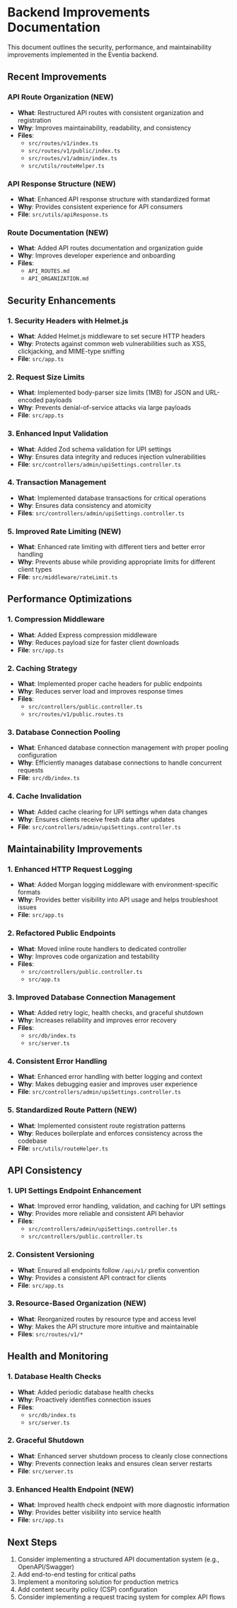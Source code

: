 # Backend Improvements Documentation

This document outlines the security, performance, and maintainability improvements implemented in the Eventia backend.

## Recent Improvements

### API Route Organization (NEW)
- **What**: Restructured API routes with consistent organization and registration
- **Why**: Improves maintainability, readability, and consistency
- **Files**:
  - `src/routes/v1/index.ts`
  - `src/routes/v1/public/index.ts`
  - `src/routes/v1/admin/index.ts`
  - `src/utils/routeHelper.ts`

### API Response Structure (NEW)
- **What**: Enhanced API response structure with standardized format
- **Why**: Provides consistent experience for API consumers
- **File**: `src/utils/apiResponse.ts`

### Route Documentation (NEW)
- **What**: Added API routes documentation and organization guide
- **Why**: Improves developer experience and onboarding
- **Files**:
  - `API_ROUTES.md`
  - `API_ORGANIZATION.md`

## Security Enhancements

### 1. Security Headers with Helmet.js
- **What**: Added Helmet.js middleware to set secure HTTP headers
- **Why**: Protects against common web vulnerabilities such as XSS, clickjacking, and MIME-type sniffing
- **File**: `src/app.ts`

### 2. Request Size Limits 
- **What**: Implemented body-parser size limits (1MB) for JSON and URL-encoded payloads
- **Why**: Prevents denial-of-service attacks via large payloads
- **File**: `src/app.ts`

### 3. Enhanced Input Validation
- **What**: Added Zod schema validation for UPI settings
- **Why**: Ensures data integrity and reduces injection vulnerabilities
- **File**: `src/controllers/admin/upiSettings.controller.ts`

### 4. Transaction Management
- **What**: Implemented database transactions for critical operations
- **Why**: Ensures data consistency and atomicity
- **Files**: `src/controllers/admin/upiSettings.controller.ts`

### 5. Improved Rate Limiting (NEW)
- **What**: Enhanced rate limiting with different tiers and better error handling
- **Why**: Prevents abuse while providing appropriate limits for different client types
- **File**: `src/middleware/rateLimit.ts`

## Performance Optimizations

### 1. Compression Middleware
- **What**: Added Express compression middleware
- **Why**: Reduces payload size for faster client downloads
- **File**: `src/app.ts`

### 2. Caching Strategy
- **What**: Implemented proper cache headers for public endpoints
- **Why**: Reduces server load and improves response times
- **Files**: 
  - `src/controllers/public.controller.ts`
  - `src/routes/v1/public.routes.ts`

### 3. Database Connection Pooling
- **What**: Enhanced database connection management with proper pooling configuration
- **Why**: Efficiently manages database connections to handle concurrent requests
- **File**: `src/db/index.ts`

### 4. Cache Invalidation
- **What**: Added cache clearing for UPI settings when data changes
- **Why**: Ensures clients receive fresh data after updates
- **File**: `src/controllers/admin/upiSettings.controller.ts`

## Maintainability Improvements

### 1. Enhanced HTTP Request Logging
- **What**: Added Morgan logging middleware with environment-specific formats
- **Why**: Provides better visibility into API usage and helps troubleshoot issues
- **File**: `src/app.ts`

### 2. Refactored Public Endpoints
- **What**: Moved inline route handlers to dedicated controller
- **Why**: Improves code organization and testability
- **Files**: 
  - `src/controllers/public.controller.ts`
  - `src/app.ts`

### 3. Improved Database Connection Management
- **What**: Added retry logic, health checks, and graceful shutdown
- **Why**: Increases reliability and improves error recovery
- **Files**: 
  - `src/db/index.ts`
  - `src/server.ts`

### 4. Consistent Error Handling
- **What**: Enhanced error handling with better logging and context
- **Why**: Makes debugging easier and improves user experience
- **File**: `src/controllers/admin/upiSettings.controller.ts`

### 5. Standardized Route Pattern (NEW)
- **What**: Implemented consistent route registration patterns
- **Why**: Reduces boilerplate and enforces consistency across the codebase
- **File**: `src/utils/routeHelper.ts`

## API Consistency

### 1. UPI Settings Endpoint Enhancement
- **What**: Improved error handling, validation, and caching for UPI settings
- **Why**: Provides more reliable and consistent API behavior
- **Files**:
  - `src/controllers/admin/upiSettings.controller.ts`
  - `src/controllers/public.controller.ts`

### 2. Consistent Versioning
- **What**: Ensured all endpoints follow `/api/v1/` prefix convention
- **Why**: Provides a consistent API contract for clients
- **File**: `src/app.ts`

### 3. Resource-Based Organization (NEW)
- **What**: Reorganized routes by resource type and access level
- **Why**: Makes the API structure more intuitive and maintainable
- **Files**: `src/routes/v1/*`

## Health and Monitoring

### 1. Database Health Checks
- **What**: Added periodic database health checks
- **Why**: Proactively identifies connection issues
- **Files**: 
  - `src/db/index.ts`
  - `src/server.ts`

### 2. Graceful Shutdown
- **What**: Enhanced server shutdown process to cleanly close connections
- **Why**: Prevents connection leaks and ensures clean server restarts
- **File**: `src/server.ts`

### 3. Enhanced Health Endpoint (NEW)
- **What**: Improved health check endpoint with more diagnostic information
- **Why**: Provides better visibility into service health
- **File**: `src/app.ts`

## Next Steps

1. Consider implementing a structured API documentation system (e.g., OpenAPI/Swagger)
2. Add end-to-end testing for critical paths
3. Implement a monitoring solution for production metrics
4. Add content security policy (CSP) configuration
5. Consider implementing a request tracing system for complex API flows 